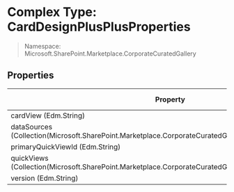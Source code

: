 # Complex Type: CardDesignPlusPlusProperties

> Namespace: Microsoft.SharePoint.Marketplace.CorporateCuratedGallery

## Properties

Property | SPO | SP 2019 | SP 2016 | SP 2013
----------|:---:|:-------:|:-------:|:-------:
cardView (Edm.String) | ✅ | ❌ | ❌ | ❌
dataSources (Collection(Microsoft.SharePoint.Marketplace.CorporateCuratedGallery.CardDesignDataSource)) | ✅ | ❌ | ❌ | ❌
primaryQuickViewId (Edm.String) | ✅ | ❌ | ❌ | ❌
quickViews (Collection(Microsoft.SharePoint.Marketplace.CorporateCuratedGallery.CardDesignQuickView)) | ✅ | ❌ | ❌ | ❌
version (Edm.String) | ✅ | ❌ | ❌ | ❌